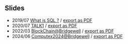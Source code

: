 ## Slides 

- 2019/07 [What is SQL ?](https://charlychiu.github.io/presentation/NCKU-CSIE-IIR-Summer-Course/index.html) / [export as PDF](https://charlychiu.github.io/presentation/NCKU-CSIE-IIR-Summer-Course/index.html?print-pdf)
- 2020/07 [TALK1](https://charlychiu.github.io/presentation/NCKU-CSIE-IIR-2020-TALK1/index.html) / [export as PDF](https://charlychiu.github.io/presentation/NCKU-CSIE-IIR-2020-TALK1/index.html?print-pdf)
- 2022/03 [BlockChain@Bridgewell](https://charlychiu.github.io/presentation/Bridgewell-BlockChain/index.html) / [export as PDF](https://charlychiu.github.io/presentation/Bridgewell-BlockChain/index.html?print-pdf)
- 2024/06 [Computex2024@Bridgewell](https://charlychiu.github.io/presentation/Bridgewell-Computex2024/index.html) / [export as PDF](https://charlychiu.github.io/presentation/Bridgewell-Computex2024/index.html?print-pdf)